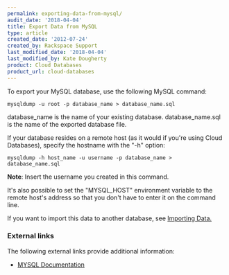 ```yaml
---
permalink: exporting-data-from-mysql/
audit_date: '2018-04-04'
title: Export Data from MySQL
type: article
created_date: '2012-07-24'
created_by: Rackspace Support
last_modified_date: '2018-04-04'
last_modified_by: Kate Dougherty
product: Cloud Databases
product_url: cloud-databases
---
```


To export your MySQL database, use the following MySQL command:

    mysqldump -u root -p database_name > database_name.sql

database\_name is the name of your existing database. database\_name.sql
is the name of the exported database file.

If your database resides on a remote host (as it would if you're using
Cloud Databases), specify the hostname with the "-h" option:

    mysqldump -h host_name -u username -p database_name > database_name.sql

**Note**: Insert the username you created in this command.

It's also possible to set the "MYSQL\_HOST" environment variable to the
remote host's address so that you don't have to enter it on the command line.

If you want to import this data to another database, see
[Importing Data.](/how-to/importing-data-into-cloud-databases)

### External links

The following external links provide additional information:

- [MYSQL Documentation](http://dev.mysql.com/doc/)
